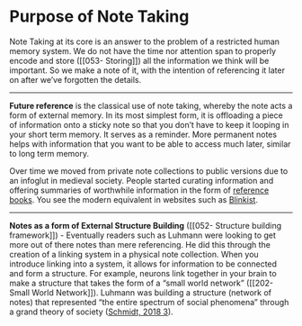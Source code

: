 # Purpose of Note Taking
Note Taking at its core is an answer to the problem of a restricted human memory system. We do not have the time nor attention span to properly encode and store ([[053- Storing]]) all the information we think will be important. So we make a note of it, with the intention of referencing it later on after we’ve forgotten the details.

---

**Future reference** is the classical use of note taking, whereby the note acts a form of external memory. In its most simplest form, it is offloading a piece of information onto a sticky note so that you don’t have to keep it looping in your short term memory. It serves as a reminder. More permanent notes helps with information that you want to be able to access much later, similar to long term memory.

Over time we moved from private note collections to public versions due to an infoglut in medieval society. People started curating information and offering summaries of worthwhile information in the form of [reference books](https://www.goodreads.com/book/show/8436175). You see the modern equivalent in websites such as [Blinkist](https://www.blinkist.com/).

---

**Notes as a form of External Structure Building** ([[052- Structure building framework]]) - Eventually readers such as Luhmann were looking to get more out of there notes than mere referencing. He did this through the creation of a linking system in a physical note collection. When you introduce linking into a system, it allows for information to be connected and form a structure. For example, neurons link together in your brain to make a structure that takes the form of a “small world network” ([[202- Small World Network]]). Luhmann was building a structure (network of notes) that represented “the entire spectrum of social phenomena” through a grand theory of society ([Schmidt, 2018 3](https://sociologica.unibo.it/article/view/8350/8270)).